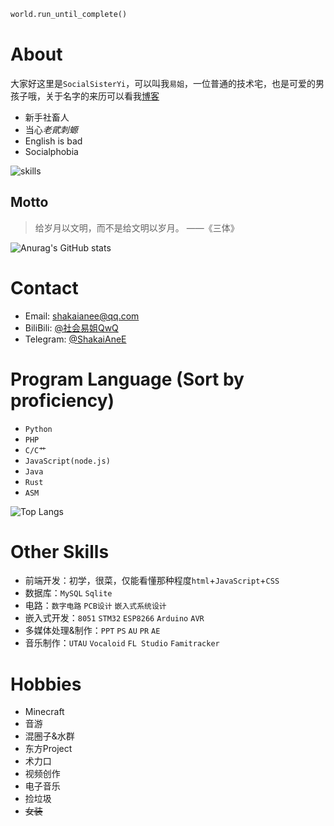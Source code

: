 ```python
world.run_until_complete()
```

# About

大家好这里是`SocialSisterYi`，可以叫我`易姐`，一位普通的技术宅，也是可爱的男孩子哦，关于名字的来历可以看我[博客](https://shakaianee.top/about.html)

- 新手社畜人
- 当心*老貮刺螈*
- English is bad
- Socialphobia

![skills](https://skillicons.dev/icons?i=ae,androidstudio,arduino,au,bash,c,cpp,css,docker,flask,git,github,html,js,jquery,linux,md,mysql,nginx,ps,php,pr,py,qt,raspberrypi,redis,regex,rust,sqlite,selenium,vim,vscode)

## Motto

> 给岁月以文明，而不是给文明以岁月。 ——《三体》

![Anurag's GitHub stats](https://github-readme-stats.vercel.app/api?username=SocialSisterYi&count_private=true&theme=cobalt&show_icons=true)

# Contact

- Email: [shakaianee@qq.com](mailto:shakaianee@qq.com)
- BiliBili: [@社会易姐QwQ](https://space.bilibili.com/293793435)
- Telegram: [@ShakaiAneE](https://t.me/ShakaiAneE)

# Program Language (Sort by proficiency)

- `Python`
- `PHP`
- `C/C艹`
- `JavaScript(node.js)`
- `Java`
- `Rust`
- `ASM`

![Top Langs](https://github-readme-stats.vercel.app/api/top-langs?username=SocialSisterYi&layout=compact)

# Other Skills

- 前端开发：初学，很菜，仅能看懂那种程度`html`+`JavaScript`+`CSS`
- 数据库：`MySQL` `Sqlite`
- 电路：`数字电路` `PCB设计` `嵌入式系统设计`
- 嵌入式开发：`8051` `STM32` `ESP8266` `Arduino` `AVR`
- 多媒体处理&制作：`PPT` `PS` `AU` `PR` `AE`
- 音乐制作：`UTAU` `Vocaloid` `FL Studio` `Famitracker`

# Hobbies

- Minecraft
- 音游
- 混圈子&水群
- 东方Project
- 术力口
- 视频创作
- 电子音乐
- 捡垃圾
- ~~女装~~
